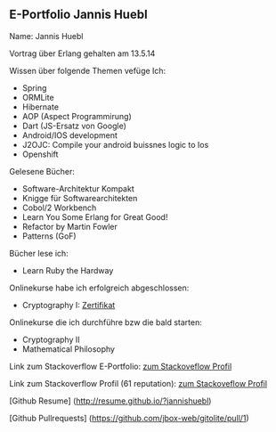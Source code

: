 ## E-Portfolio Jannis Huebl ##

Name: Jannis Huebl




Vortrag über Erlang gehalten am 13.5.14

Wissen über folgende Themen vefüge Ich:

- Spring
- ORMLite
- Hibernate
- AOP (Aspect Programmirung)
- Dart (JS-Ersatz von Google)
- Android/IOS development
- J2OJC: Compile your android buissnes logic to Ios
- Openshift


Gelesene Bücher:

- Software-Architektur Kompakt
- Knigge für Softwarearchitekten
- Cobol/2 Workbench
- Learn You Some Erlang for Great Good!
- Refactor by Martin Fowler
- Patterns (GoF)

Bücher lese ich:

- Learn Ruby the Hardway

Onlinekurse habe ich erfolgreich abgeschlossen:

- Cryptography I: [Zertifikat](crypto_cert)

Onlinekurse die ich durchführe bzw die bald starten:  

- Cryptography II  
- Mathematical Philosophy


Link zum Stackoverflow E-Portfolio:
[zum Stackoveflow Profil](http://careers.stackoverflow.com/cv/edit/203394#)   

Link zum Stackoverflow Profil (61 reputation):
[zum Stackoveflow Profil](http://stackoverflow.com/users/2520673/user2520673)

[Github Resume] (http://resume.github.io/?jannishuebl)  

[Github Pullrequests] (https://github.com/jbox-web/gitolite/pull/1)

